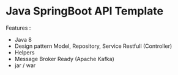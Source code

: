 # Java SpringBoot API Template

Features : 
- Java 8
- Design pattern Model, Repository, Service Restfull (Controller)
- Helpers
- Message Broker Ready (Apache Kafka)
- jar / war